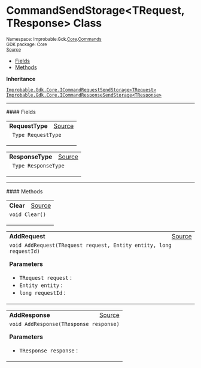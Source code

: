 
# CommandSendStorage&lt;TRequest, TResponse&gt; Class
<sup>
Namespace: Improbable.Gdk.<a href="{{urlRoot}}/api/core-index">Core</a>.<a href="{{urlRoot}}/api/core/commands-index">Commands</a><br/>
GDK package: Core<br/>
<a href="https://www.github.com/spatialos/gdk-for-unity/blob/0.3.3/workers/unity/Packages/io.improbable.gdk.core/Commands/CommandSendStorage.cs/#L10">Source</a>
<style>
a code {
                    padding: 0em 0.25em!important;
}
code {
                    background-color: #ffffff!important;
}
</style>
</sup>
<nav id="pageToc" class="page-toc"><ul><li><a href="#fields">Fields</a>
<li><a href="#methods">Methods</a>
</ul></nav>



</p>

<b>Inheritance</b>

<code><a href="{{urlRoot}}/api/core/i-command-request-send-storage">Improbable.Gdk.Core.ICommandRequestSendStorage&lt;TRequest&gt;</a></code>
<code><a href="{{urlRoot}}/api/core/i-command-response-send-storage">Improbable.Gdk.Core.ICommandResponseSendStorage&lt;TResponse&gt;</a></code>






</p>
<hr style="width:100%; border-top-color:#d8d8d8" />
#### Fields


</p>




<table width="100%">
    <tr>
        <td style="border-right:none"><a id="requesttype"></a><b>RequestType</b></td>
        <td style="border-left:none; text-align:right"><a href="https://www.github.com/spatialos/gdk-for-unity/blob/0.3.3/workers/unity/Packages/io.improbable.gdk.core/Commands/CommandSendStorage.cs/#L17">Source</a></td>
    </tr>
    <tr>
        <td colspan="2">
<code> Type RequestType</code></p>


</td>
    </tr>
</table>


<table width="100%">
    <tr>
        <td style="border-right:none"><a id="responsetype"></a><b>ResponseType</b></td>
        <td style="border-left:none; text-align:right"><a href="https://www.github.com/spatialos/gdk-for-unity/blob/0.3.3/workers/unity/Packages/io.improbable.gdk.core/Commands/CommandSendStorage.cs/#L18">Source</a></td>
    </tr>
    <tr>
        <td colspan="2">
<code> Type ResponseType</code></p>


</td>
    </tr>
</table>








</p>
<hr style="width:100%; border-top-color:#d8d8d8" />
#### Methods


</p>




<table width="100%">
    <tr>
        <td style="border-right:none"><a id="clear"></a><b>Clear</b></td>
        <td style="border-left:none; text-align:right"><a href="https://www.github.com/spatialos/gdk-for-unity/blob/0.3.3/workers/unity/Packages/io.improbable.gdk.core/Commands/CommandSendStorage.cs/#L20">Source</a></td>
    </tr>
    <tr>
        <td colspan="2">
<code>void Clear()</code></p>






</td>
    </tr>
</table>


<table width="100%">
    <tr>
        <td style="border-right:none"><a id="addrequest-trequest-entity-long"></a><b>AddRequest</b></td>
        <td style="border-left:none; text-align:right"><a href="https://www.github.com/spatialos/gdk-for-unity/blob/0.3.3/workers/unity/Packages/io.improbable.gdk.core/Commands/CommandSendStorage.cs/#L26">Source</a></td>
    </tr>
    <tr>
        <td colspan="2">
<code>void AddRequest(TRequest request, Entity entity, long requestId)</code></p>



</p>

<b>Parameters</b>

<ul>
<li><code>TRequest request</code> : </li>
<li><code>Entity entity</code> : </li>
<li><code>long requestId</code> : </li>
</ul>





</td>
    </tr>
</table>


<table width="100%">
    <tr>
        <td style="border-right:none"><a id="addresponse-tresponse"></a><b>AddResponse</b></td>
        <td style="border-left:none; text-align:right"><a href="https://www.github.com/spatialos/gdk-for-unity/blob/0.3.3/workers/unity/Packages/io.improbable.gdk.core/Commands/CommandSendStorage.cs/#L31">Source</a></td>
    </tr>
    <tr>
        <td colspan="2">
<code>void AddResponse(TResponse response)</code></p>



</p>

<b>Parameters</b>

<ul>
<li><code>TResponse response</code> : </li>
</ul>





</td>
    </tr>
</table>





